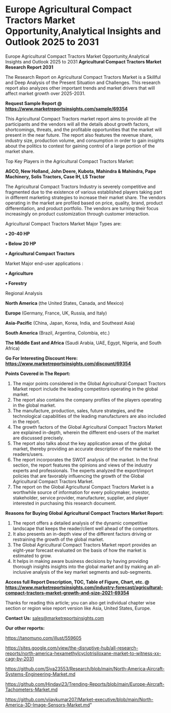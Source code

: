 # Europe Agricultural Compact Tractors Market Opportunity,Analytical Insights and Outlook 2025 to 2031
Europe Agricultural Compact Tractors Market Opportunity,Analytical Insights and Outlook 2025 to 2031
<strong>Agricultural Compact Tractors Market Research Report 2031</strong>

The Research Report on Agricultural Compact Tractors Market is a Skillful and Deep Analysis of the Present Situation and Challenges. This research report also analyzes other important trends and market drivers that will affect market growth over 2025-2031.

<strong>Request Sample Report @ <a href=https://www.marketreportsinsights.com/sample/69354>https://www.marketreportsinsights.com/sample/69354</a></strong>

This Agricultural Compact Tractors market report aims to provide all the participants and the vendors will all the details about growth factors, shortcomings, threats, and the profitable opportunities that the market will present in the near future. The report also features the revenue share, industry size, production volume, and consumption in order to gain insights about the politics to contest for gaining control of a large portion of the market share.

Top Key Players in the Agricultural Compact Tractors Market:

<strong>AGCO, New Holland, John Deere, Kubota, Mahindra & Mahindra, Pape Machinery, Solis Tractors, Case IH, LS Tractor</strong>

The Agricultural Compact Tractors Industry is severely competitive and fragmented due to the existence of various established players taking part in different marketing strategies to increase their market share. The vendors operating in the market are profiled based on price, quality, brand, product differentiation, and product portfolio. The vendors are turning their focus increasingly on product customization through customer interaction.

Agricultural Compact Tractors Market Major Types are:

<strong>• 20-40 HP

• Below 20 HP

• Agricultural Compact Tractors</strong>

Market Major end-user applications :

<strong>• Agriculture

• Forestry</strong>

Regional Analysis

</u><strong><b>North America</b></strong> (the United States, Canada, and Mexico)

<strong><b>Europe </b></strong>(Germany, France, UK, Russia, and Italy)

<strong><b>Asia-Pacific</b></strong> (China, Japan, Korea, India, and Southeast Asia)

<strong><b>South America</b></strong> (Brazil, Argentina, Colombia, etc.)

<strong><b>The Middle East and Africa</b></strong> (Saudi Arabia, UAE, Egypt, Nigeria, and South Africa)

<strong>Go For Interesting Discount Here: <a href=https://www.marketreportsinsights.com/discount/69354>https://www.marketreportsinsights.com/discount/69354</a></strong>

<strong>Points Covered in The Report:</strong>
<ol>
  <li>The major points considered in the Global Agricultural Compact Tractors Market report include the leading competitors operating in the global market.</li>
  <li>The report also contains the company profiles of the players operating in the global market.</li>
  <li>The manufacture, production, sales, future strategies, and the technological capabilities of the leading manufacturers are also included in the report.</li>
  <li>The growth factors of the Global Agricultural Compact Tractors Market are explained in-depth, wherein the different end-users of the market are discussed precisely.</li>
  <li>The report also talks about the key application areas of the global market, thereby providing an accurate description of the market to the readers/users.</li>
  <li>The report incorporates the SWOT analysis of the market. In the final section, the report features the opinions and views of the industry experts and professionals. The experts analyzed the export/import policies that are favorably influencing the growth of the Global Agricultural Compact Tractors Market.</li>
  <li>The report on the Global Agricultural Compact Tractors Market is a worthwhile source of information for every policymaker, investor, stakeholder, service provider, manufacturer, supplier, and player interested in purchasing this research document.</li>
</ol>
<strong>Reasons for Buying Global Agricultural Compact Tractors Market Report:</strong>

<ol>
  <li>The report offers a detailed analysis of the dynamic competitive landscape that keeps the reader/client well ahead of the competitors.</li>
  <li>It also presents an in-depth view of the different factors driving or restraining the growth of the global market.</li>
  <li>The Global Agricultural Compact Tractors Market report provides an eight-year forecast evaluated on the basis of how the market is estimated to grow.</li>
  <li>It helps in making aware business decisions by having providing thorough insights insights into the global market and by making an all-inclusive analysis of the key market segments and sub-segments.</li>
</ol>
<strong>Access full Report Description, TOC, Table of Figure, Chart, etc. @ <a href=https://www.marketreportsinsights.com/industry-forecast/agricultural-compact-tractors-market-growth-and-size-2021-69354>https://www.marketreportsinsights.com/industry-forecast/agricultural-compact-tractors-market-growth-and-size-2021-69354</a></strong>


Thanks for reading this article; you can also get individual chapter wise section or region wise report version like Asia, United States, Europe.

<strong>Contact Us:</strong>
sales@marketreportsinsights.com

<strong>Our other reports:</strong>

<a href=https://tanomuno.com/illust/559605>https://tanomuno.com/illust/559605</a>

<a href=https://sites.google.com/view/the-disruptive-hub/all-research-reports/north-america-hexamethylcyclotrisiloxane-market-to-witness-xx-cagr-by-2031>https://sites.google.com/view/the-disruptive-hub/all-research-reports/north-america-hexamethylcyclotrisiloxane-market-to-witness-xx-cagr-by-2031</a>

<a href=https://github.com/Siya23553/Research/blob/main/North-America-Aircraft-Systems-Engineering-Market.md>https://github.com/Siya23553/Research/blob/main/North-America-Aircraft-Systems-Engineering-Market.md</a>

<a href=https://github.com/Hindavi23/Trending-Reports/blob/main/Europe-Aircraft-Tachometers-Market.md>https://github.com/Hindavi23/Trending-Reports/blob/main/Europe-Aircraft-Tachometers-Market.md</a>

<a href=https://github.com/vijaykumar207/Market-executive/blob/main/North-America-3D-Image-Sensors-Market.md>https://github.com/vijaykumar207/Market-executive/blob/main/North-America-3D-Image-Sensors-Market.md</a>"
